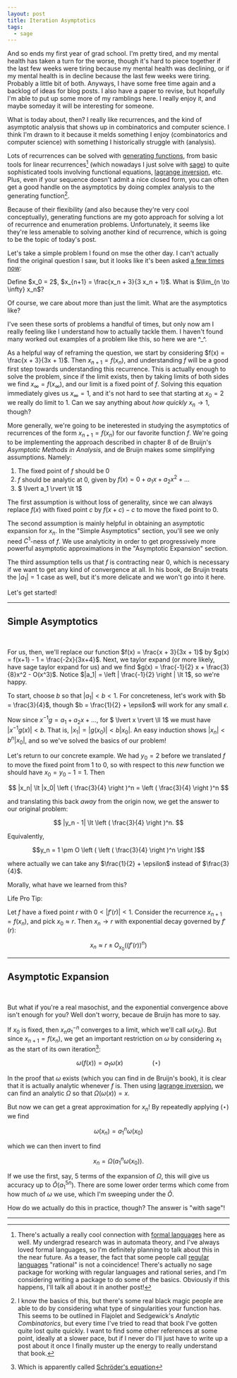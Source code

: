 ```yaml
---
layout: post
title: Iteration Asymptotics
tags:
  - sage
---
```


And so ends my first year of grad school. I'm pretty tired, and my mental
health has taken a turn for the worse, though it's hard to piece together if
the last few weeks were tiring because my mental health was declining, or if
my mental health is in decline because the last few weeks were tiring. Probably
a little bit of both. Anyways, I have some free time again and a backlog of
ideas for blog posts. I also have a paper to revise, but hopefully I'm able to
put up some more of my ramblings here. I really enjoy it, and maybe someday 
it will be interesting for someone.

What is today about, then? I really like recurrences, and the kind of asymptotic
analysis that shows up in combinatorics and computer science. I think I'm drawn
to it because it melds something I enjoy (combinatorics and computer science)
with something I historically struggle with (analysis). 

Lots of recurrences can be solved with [generating functions][1], 
from basic tools for linear recurrences[^1] (which nowadays I just solve with [sage][3])
to quite sophisticated tools involving functional equations, 
[lagrange inversion][4], etc. Plus, even if your sequence doesn't admit a nice
closed form, you can often get a good handle on the asymptotics by doing
complex analysis to the generating function[^2].

Because of their flexibility (and also because 
they're very cool conceptually), generating functions are my goto approach
for solving a lot of recurrence and enumeration problems. Unfortunately,
it seems like they're less amenable to solving another kind of recurrence,
which is going to be the topic of today's post.

Let's take a simple problem I found on mse the other day. I can't actually find
the original question I saw, but it looks like it's been asked [a few times now][6]:

<div class=boxed markdown=1>
  Define $x_0 = 2$, $x_{n+1} = \frac{x_n + 3}{3 x_n + 1}$. What is 
  $\lim_{n \to \infty} x_n$?

  Of course, we care about more than just the limit. What are the asymptotics like?
</div>

I've seen these sorts of problems a handful of times, but only now am I really
feeling like I understand how to actually tackle them. I haven't found many
worked out examples of a problem like this, so here we are ^_^.

As a helpful way of reframing the question, we start by considering
$f(x) = \frac{x + 3}{3x + 1}$. Then $x_{n+1} = f(x_n)$, and understanding
$f$ will be a good first step towards understanding this recurrence. This is
actually enough to solve the problem, since if the limit exists, then by 
taking limits of both sides we find $x_\infty = f(x_\infty)$, and our limit
is a fixed point of $f$. Solving this equation immediately gives us $x_\infty = 1$,
and it's not hard to see that starting at $x_0 = 2$ we really do limit to $1$.
Can we say anything about _how quickly_ $x_n \to 1$, though? 

More generally, we're going to be ineterested in studying the asymptotics of 
recurrences of the form $x_{n+1} = f(x_n)$ for our favorite function $f$. 
We're going to be implementing the approach described in chapter $8$ of 
de Bruijn's _Asymptotic Methods in Analysis_, and de Bruijn makes some 
simplifying assumptions. Namely:

1. The fixed point of $f$ should be $0$
2. $f$ should be analytic at $0$, given by $f(x) = 0 + a_1 x + a_2 x^2 + \ldots$
3. $ \lvert a_1 \rvert \lt 1$

The first assumption is without loss of generality, since we can always replace
$f(x)$ with fixed point $c$ by $f(x+c) - c$ to move the fixed point to $0$.

The second assumption is mainly helpful in obtaining an asymptotic expansion
for $x_n$. In the "Simple Asymptotics" section, you'll see we only need 
$C^1$-ness of $f$. We use analyticity in order to get progressively more
powerful asymptotic approximations in the "Asymptotic Expansion" section.

The third assumption tells us that $f$ is contracting near $0$, which is 
necessary if we want to get any kind of convergence at all. In his book,
de Bruijn treats the $|a_1| = 1$ case as well, but it's more delicate and we
won't go into it here.

Let's get started!

---

## Simple Asymptotics

<br>

For us, then, we'll replace our function
$f(x) = \frac{x + 3}{3x + 1}$ by $g(x) = f(x+1) - 1 = \frac{-2x}{3x+4}$.
Next, we taylor expand (or more likely, have sage taylor expand for us)
and we find $g(x) = \frac{-1}{2} x + \frac{3}{8}x^2 - O(x^3)$. Notice 
$|a_1| = \left | \frac{-1}{2} \right | \lt 1$, so we're happy.

To start, choose $b$ so that $|a_1| \lt b \lt 1$. For concreteness, 
let's work with $b = \frac{3}{4}$, though $b = \frac{1}{2} + \epsilon$ 
will work for any small $\epsilon$.

Now since $x^{-1} g = a_1 + a_2 x + \ldots$, for $ \lvert x \rvert \ll 1$ we must have
$|x^{-1} g(x)| \lt b$. That is, $|x_1| = |g(x_0)| \lt b |x_0|$. An easy induction 
shows $|x_n| \lt b^n |x_0|$, and so we've solved the basics of our problem!

Let's return to our concrete example. We had $y_0 = 2$ before we translated
$f$ to move the fixed point from $1$ to $0$, so with respect to this _new_
function we should have $x_0 = y_0 - 1 = 1$. Then 

$$
|x_n| \lt |x_0| \left ( \frac{3}{4} \right )^n = \left ( \frac{3}{4} \right )^n
$$

and translating this back _away_ from the origin now, we get the answer to our
original problem:

$$
|y_n - 1| \lt \left ( \frac{3}{4}  \right )^n.
$$

Equivalently,

$$y_n = 1 \pm O \left ( \left ( \frac{3}{4} \right )^n \right )$$

where actually we can take any $\frac{1}{2} + \epsilon$ instead of $\frac{3}{4}$.

Morally, what have we learned from this? 

<div class=boxed markdown=1>
Life Pro Tip:

Let $f$ have a fixed point $r$ with $0 \lt \lvert f'(r) \rvert \lt 1$. 
Consider the recurrence $x_{n+1} = f(x_n)$, and pick $x_0 \approx r$.
Then $x_n \to r$ with exponential decay governed by $f'(r)$:

$$x_n \approx r \pm O_{x_0} \left ( (f'(r))^n \right )$$
</div>

---

## Asymptotic Expansion

<br>

But what if you're a real masochist, and the exponential convergence above
isn't enough for you? Well don't worry, becaue de Bruijn has more to say.

If $x_0$ is fixed, then $x_n a_1^{-n}$ converges to a limit, which we'll call
$\omega(x_0)$. But since $x_{n+1} = f(x_n)$, we get an important restriction
on $\omega$ by considering $x_1$ as the start of its own iteration[^3]:

$$
\omega(f(x)) = a_1 \omega(x) \quad \quad \quad \quad (\star)
$$

In the proof that $\omega$ exists (which you can find in de Bruijn's book),
it is clear that it is actually analytic whenever $f$ is. Then using
[lagrange inversion][4], we can find an analytic $\Omega$ so that 
$\Omega(\omega(x)) = x$.

But now we can get a great approximation for $x_n$! By repeatedly applying
$(\star)$ we find

$$
\omega(x_n) = a_1^n \omega(x_0)
$$

which we can then invert to find

$$
x_n = \Omega(a_1^n \omega(x_0)).
$$

If we use the first, say, $5$ terms of the expansion of $\Omega$, this will
give us accuracy up to $\tilde{O}(a_1^{5n})$. There are some lower order terms
which come from how much of $\omega$ we use, which I'm sweeping under the $\tilde{O}$.

How do we actually do this in practice, though? The answer is "with sage"!

<div class="linked_auto">
<script type="text/x-sage">
"""
This is super sloppy because sage actually has two 
different kinds of power series:
  - symbolic power series
  - "ordinary" power series

the ordinary power series are better in almost every way, except they 
don't allow variables inside them! Since we need variables to build the
recurrence that we solve for the next coefficient, this is a problem.

The only way I was able to get this working is by hacking back and
forth between the two types of power series. If anyone has a better way
to do this PLEASE let me know.
"""

def omega(f, x, N):
  """
  Compute the first N terms of omega(x)
  """

  # this is a symbolic power series
  f = f.series(x,N)
  a1 = f.coefficient(x,1)

  # initialize omega (as a symbolic power series)
  o = (0 + x).series(x,N)

  d = var('d')
  for j in range(2,N+1):

    # set up the linear recurrence that defines the jth coefficient.
    # if you didn't believe symbolic series are more cumbersome than 
    # "ordinary" series, hopefully you do now.
    #
    # this comes from looking at the jth coefficient of the equation
    # omega(f(x)) == a1 * omega(x)

    eqn = (o + d * x^j).subs(x=f).series(x,N).coefficient(x,j) == a1 * d
    o = (o + solve(eqn, d)[0].rhs() * x^j).series(x,N)

  # this is a symbolic power series
  return o

def iterationAsymptotics(f,N=5):
  """
  Compute the first N many terms of an asymptotic expansion for x_n
  """
  n = var('n')

  # for some reason extracting the coefficient gives us a constant function
  # and it only breaks things here? Oh well, we'll evaluate it to make
  # sage happy.
  a1 = f.series(x,2).coefficient(x,1)() 

  # we convert o to an ordinary power series, since there's no way
  # to do lagrange inversion to a symbolic power series
  o = omega(f,x,N).power_series(QQbar)

  O = o.reverse() # lagrange inversion

  # dirty hack to convert back to a symbolic series
  return O.truncate().subs(x=(a1^n * o.truncate())).expand().series(x,N)


def stats(f,n=10,N=5):
  """
  Run 1000 tests to see how well the asymptotic expansion
  agrees with the expected output.
  """

  approx = iterationAsymptotics(f,N).truncate().subs(n=n)

  tests = []
  for _ in range(1000):
    x0 = random()

    # compute the exact value of xn
    cur = x0
    for _ in range(n):
      cur = f(cur)

    # compute the approximate value of xn
    guess = approx.subs(x=x0)

    tests += [cur - guess]

  avg_diff = sum([abs(t) for t in tests]) / 1000
  max_diff = max([abs(t) for t in tests])
  show("maximum error: ", max_diff)
  show("average error: ", avg_diff)

  show(histogram(tests, bins=50, title="frequency of various signed errors (actual $-$ approximation)"))

show("Type in $f$ with fixed point $0$ and $0 < |f'| < 1")

@interact
def _(f=input_box(-2*x / (3*x + 4), width=20, label="$f$"), 
      n=input_box(100, width=20, label="$n$"),
      N=input_box(3, width=20, label="$N$")):

  f(x) = f
  a1 = f.series(x,2).coefficient(x,1)() 

  # we have to show things in this weird way to get things on one line
  # it's convenient, though, because it also lets us modify the latex
  # to print the error bounds

  show(f"$$f = {latex(f().series(x,N).power_series(QQbar))}")

  show(f"$$\\omega = {latex(omega(f,x,N).power_series(QQbar))}$$")

  series = f"x_n = {latex(iterationAsymptotics(f,N).truncate())}"
  error = f"O \\left ( \\left ( {latex(abs(a1))} \\right )^n x^{N} \\right )"
  show("$$" + series + " \\pm " + error + "$$")

  show("How good is this approximation?")
  stats(f,n,N)
</script>
</div>


---

[^1]:
    There's actually a really cool connection with [formal languages][2] here
    as well. My undergrad research was in automata theory, and I've always loved
    formal languages, so I'm definitely planning to talk about this in the 
    near future. As a teaser, the fact that some people call 
    [regular languages][5] "rational" is not a coincidence! There's actually
    no sage package for working with regular languages and rational series,
    and I'm considering writing a package to do some of the basics. Obviously
    if this happens, I'll talk all about it in another post!

[^2]:
    I know the basics of this, but there's some real black magic people are 
    able to do by considering what type of singularities your function has. 
    This seems to be outlined in Flajolet and Sedgewick's _Analytic Combinatorics_,
    but every time I've tried to read that book I've gotten quite lost quite 
    quickly. I want to find some other references at some point, ideally at a
    slower pace, but if I never do I'll just have to write up a post about it
    once I finally muster up the energy to really understand that book.

[^3]:
    Which is apparently called [Schröder's equation][7]


[1]: https://en.wikipedia.org/wiki/Generating_function
[2]: https://en.wikipedia.org/wiki/Formal_language
[3]: https://sagemath.org
[4]: https://en.wikipedia.org/wiki/Lagrange_inversion_theorem
[5]: https://en.wikipedia.org/wiki/Regular_language
[6]: https://approach0.xyz/search/?q=%24a_%7Bn%2B1%7D%20%3D%20%5Cfrac%7Ba_n%20%2B%203%7D%7B3a_n%20%2B%201%7D%24&p=1
[7]: https://en.wikipedia.org/wiki/Schr%C3%B6der%27s_equation
